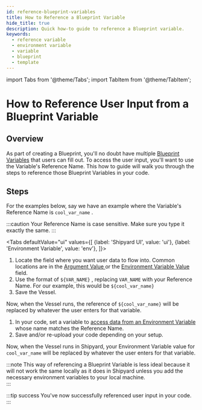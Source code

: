 ```yaml
---
id: reference-blueprint-variables
title: How to Reference a Blueprint Variable
hide_title: true
description: Quick how-to guide to reference a Blueprint variable.
keywords:
  - reference variable
  - environment variable
  - variable
  - blueprint
  - template
---
```


import Tabs from '@theme/Tabs';
import TabItem from '@theme/TabItem';

# How to Reference User Input from a Blueprint Variable

## Overview

As part of creating a Blueprint, you'll no doubt have multiple [Blueprint Variables](../../reference/blueprints/org-blueprints/blueprint-variables.md) that users can fill out. To access the user input, you'll want to use the Variable's Reference Name. This how to guide will walk you through the steps to reference those Blueprint Variables in your code.



## Steps

For the examples below, say we have an example where the Variable's Reference Name is `cool_var_name` .

:::caution
Your Reference Name is case sensitive. Make sure you type it exactly the same.
:::

<Tabs
defaultValue="ui"
values={[
{label: 'Shipyard UI', value: 'ui'},
{label: 'Environment Variable', value: 'env'},
]}>
<TabItem value="ui">

1. Locate the field where you want user data to flow into. Common locations are in the [Argument Value ](../../reference/arguments.md) or the [Environment Variable Value](../../reference/environment-variables/environment-variables-overview.md) field.
2. Use the format of `${VAR_NAME}` , replacing `VAR_NAME` with your Reference Name. For our example, this would be `${cool_var_name}`
3. Save the Vessel.

Now, when the Vessel runs, the reference of `${cool_var_name}` will be replaced by whatever the user enters for that variable.
</TabItem>
<TabItem value='env'>

1. In your code, set a variable to [access data from an Environment Variable](../access-environment-variables.md) whose name matches the Reference Name. 
2. Save and/or re-upload your code depending on your setup.


Now, when the Vessel runs in Shipyard, your Environment Variable value for `cool_var_name` will be replaced by whatever the user enters for that variable.

:::note
This way of referencing a Blueprint Variable is less ideal because it will not work the same locally as it does in Shipyard unless you add the necessary environment variables to your local machine.  
:::
</TabItem>
</Tabs>

:::tip success
You've now successfully referenced user input in your code.
:::
